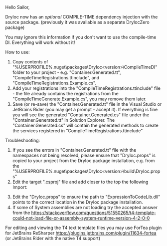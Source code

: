 ﻿Hello Sailor,

DryIoc now has an *optional* COMPILE-TIME dependency injection with the source package.
(previously it was available as a separate DryIocZero package)

You may ignore this information if you don't want to use the compile-time DI.
Everything will work without it!

How to use:

1. Copy contents of "%USERPROFILE%\.nuget\packages\DryIoc\<version>\CompileTimeDI\" folder
to your project - e.g. "Container.Generated.tt", "CompileTimeRegistrations.ttinclude", and "CompileTimeRegistrations.Example.cs".
2. Add your registrations into the "CompileTimeRegistrations.ttinclude" file - the file already contains
the registrations from the "CompileTimeGenerate.Example.cs", you may remove them later.
3. Save (or re-save) the "Container.Generated.tt" file in the Visual Studio or JetBrains Rider 
(you may get a prompt - accept it). If everything is fine you will see the generated "Container.Generated.cs" 
file under the "Container.Generated.tt" in Solution Explorer. The "Container.Generated.cs" will contain 
the generated methods to create the services registered in "CompileTimeRegistrations.ttinclude"


Troubleshooting:

1. If you see the errors in "Container.Generated.tt" file with the namespaces not being resolved, 
please ensure that "DryIoc.props" is copied to your project from the DryIoc package installation, 
e.g. from the "%USERPROFILE%\.nuget\packages\DryIoc\<version>\build\DryIoc.props" 
2. Edit the target ".csproj" file and add closer to the top the following Import:

<Import Project="DryIoc.props" />

3. Edit the "DryIoc.props" to ensure the path to "ExpressionToCodeLib.dll" points to the correct location in 
the DryIoc package installation.
4. If some of System assemblies are not loading try the accepted answer from the 
https://stackoverflow.com/questions/51550265/t4-template-could-not-load-file-or-assembly-system-runtime-version-4-2-0-0


For editing and viewing the T4 text template files you may use ForTea plugin for JetBrains ReSharper
https://plugins.jetbrains.com/plugin/11634-fortea (or JetBrains Rider with the native T4 support)
